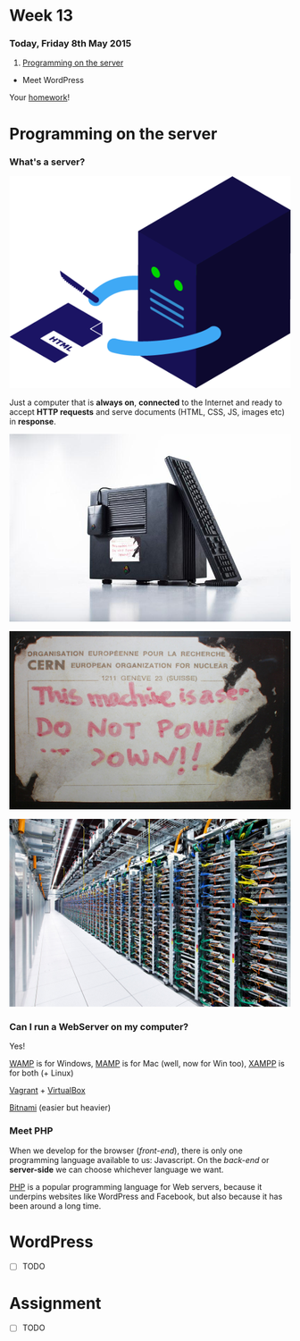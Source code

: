 # Week 13

### Today, Friday 8th May 2015

1. [Programming on the server](#programming-on-the-server)
* Meet WordPress

Your [homework](#assignment)!


<!--Understanding the WordPress loop-->


# Programming on the server

### What's a server?

![](assets/server-chef.png)

Just a computer that is **always on**, **connected** to the Internet and ready to accept **HTTP requests** and serve documents (HTML, CSS, JS, images etc) in **response**.

[![](assets/first-web-server.jpg)](http://en.wikipedia.org/wiki/CERN_httpd)

![](assets/first-web-server-notice.jpg)

[![](assets/google-server-farm.jpg)](https://www.google.co.uk/search?q=google+server+farm)

### Can I run a WebServer on my computer?

Yes!

[WAMP](http://www.wampserver.com/en/#wampserver-64-bits-php-5-3) is for Windows, [MAMP](https://www.mamp.info/en) is for Mac (well, now for Win too), [XAMPP](https://www.apachefriends.org) is for both (+ Linux)

[Vagrant](https://www.vagrantup.com/downloads.html) + [VirtualBox](https://www.virtualbox.org/wiki/Downloads)

<!-- [vccw](http://vccw.cc) -->

<!--[ServerPress](https://serverpress.com)-->



<!-- http://wptavern.com/13-vagrant-resources-for-wordpress-development 

https://github.com/chad-thompson/vagrantpress/tree/master/puppet -->

[Bitnami](https://bitnami.com/stack/wordpress) (easier but heavier)



### Meet PHP

When we develop for the browser (*front-end*), there is only one programming language available to us: Javascript. 
On the *back-end* or **server-side** we can choose whichever language we want.

[PHP](http://php.net) is a popular programming language for Web servers, because it underpins websites like WordPress and Facebook, but also because it has been around a long time. 


# WordPress

- [ ] TODO

<!--http://www.smashingmagazine.com/2011/09/28/developing-wordpress-locally-with-mamp/

http://polevaultweb.com/2014/03/5-ways-synchronise-wordpress-uploads-across-environments/ particularly `#4` seems like a smart solution

http://ftploy.com/ tracks a Git repo and deploys automatically

http://wp-cli.org/ is a command line interface for WordPress

https://plausiblethought.net/wordpress-git-workflow/-->



# Assignment

- [ ] TODO